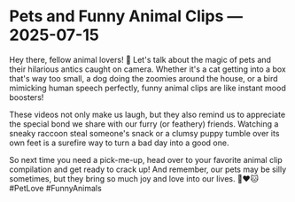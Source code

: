 # Pets and Funny Animal Clips — 2025-07-15

Hey there, fellow animal lovers! 🐾 Let's talk about the magic of pets and their hilarious antics caught on camera. Whether it's a cat getting into a box that's way too small, a dog doing the zoomies around the house, or a bird mimicking human speech perfectly, funny animal clips are like instant mood boosters!

These videos not only make us laugh, but they also remind us to appreciate the special bond we share with our furry (or feathery) friends. Watching a sneaky raccoon steal someone's snack or a clumsy puppy tumble over its own feet is a surefire way to turn a bad day into a good one.

So next time you need a pick-me-up, head over to your favorite animal clip compilation and get ready to crack up! And remember, our pets may be silly sometimes, but they bring so much joy and love into our lives. 🐶❤️🐱 #PetLove #FunnyAnimals